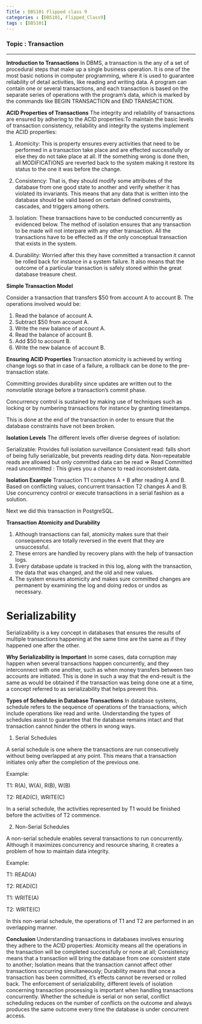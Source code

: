 ```yaml
---
Title : DBS101 Flipped class 9 
categories : [DBS101, Flipped_Class9]
tags : [DBS101]
---
```


### Topic : Transaction
----
**Introduction to Transactions**
In DBMS, a transaction is the any of a set of procedural steps that make up a single business operation. It is one of the most basic notions in computer programming, where it is used to guarantee reliability of detail activities, like reading and writing data. A program can contain one or several transactions, and each transaction is based on the separate series of operations with the program’s data, which is marked by the commands like BEGIN TRANSACTION and END TRANSACTION.

**ACID Properties of Transactions**
The integrity and reliability of transactions are ensured by adhering to the ACID properties:To maintain the basic levels of transaction consistency, reliability and integrity the systems implement the ACID properties:

1. Atomicity: This is property ensures every activities that need to be performed in a transaction take place and are effected successfully or else they do not take place at all.  If the something wrong is done then, all MODIFICATIONS are reverted back to the system making it restore its status to the one it was before the change. 

2. Consistency: That is, they should modify some attributes of the database from one good state to another and verify whether it has violated its invariants.  This means that any data that is written into the database should be valid based on certain defined constraints, cascades, and triggers among others. 

3. Isolation: These transactions have to be conducted concurrently as evidenced below.  The method of isolation ensures that any transaction to be made will not interpare with any other transaction.  All the transactions have to be effected as if the only conceptual transaction that exists in the system. 

4. Durability: Worried after this they have committed a transaction it cannot be rolled back for instance in a system failure.  It also means that the outcome of a particular transaction is safely stored within the great database treasure chest. 

**Simple Transaction Model**

Consider a transaction that transfers $50 from account A to account B. The operations involved would be:

1. Read the balance of account A.
2. Subtract $50 from account A.
3. Write the new balance of account A.
4. Read the balance of account B.
5. Add $50 to account B.
6. Write the new balance of account B.

**Ensuring ACID Properties**
Transaction atomicity is achieved by writing change logs so that in case of a failure, a rollback can be done to the pre-transaction state. 
 
Committing provides durability since updates are written out to the nonvolatile storage before a transaction’s commit phase. 

Concurrency control is sustained by making use of techniques such as locking or by numbering transactions for instance by granting timestamps. 

This is done at the end of the transaction in order to ensure that the database constraints have not been broken.

**Isolation Levels**
The different levels offer diverse degrees of isolation:

Serializable: Provides full isolation surveillance
Consistent read: falls short of being fully serializable, but prevents reading dirty data.
Non-repeatable reads are allowed but only committed data can be read => Read Committed
read uncommitted : This gives you a chance to read inconsistent data.

**Isolation Example**
Transaction T1 computes A + B after reading A and B.
Based on conflicting values, concurrent transaction T2 changes A and B.
Use concurrency control or execute transactions in a serial fashion as a solution.

Next we did this transaction in PostgreSQL.


**Transaction Atomicity and Durability**
1. Although transactions can fail, atomicity makes sure that their consequences are totally reversed in the event that they are unsuccessful.
2. These errors are handled by recovery plans with the help of transaction logs.
3. Every database update is tracked in this log, along with the transaction, the data that was changed, and the old and new values.
4. The system ensures atomicity and makes sure committed changes are permanent by examining the log and doing redos or undos as necessary.

# Serializability
Serializability is a key concept in databases that ensures the results of multiple transactions happening at the same time are the same as if they happened one after the other.

**Why Serializability is Important**
In some cases, data corruption may happen when several transactions happen concurrently, and they interconnect with one another, such as when money transfers between two accounts are initiated. This is done in such a way that the end-result is the same as would be obtained if the transaction was being done one at a time, a concept referred to as serializability that helps prevent this.

**Types of Schedules in Database Transactions**
In database systems, schedule refers to the sequence of operations of the transactions, which include operations like read and write. Understanding the types of schedules assist to guarantee that the database remains intact and that transaction cannot hinder the others in wrong ways.

1. Serial Schedules

A serial schedule is one where the transactions are run consecutively without being overlapped at any point. This means that a transaction initiates only after the completion of the previous one.

Example:

T1: R(A), W(A), R(B), W(B)

T2: READ(C), WRITE(C)

In a serial schedule, the activities represented by T1 would be finished before the activities of T2 commence.

2. Non-Serial Schedules

A non-serial schedule enables several transactions to run concurrently. Although it maximizes concurrency and resource sharing, it creates a problem of how to maintain data integrity.

Example:

T1: READ(A)

T2: READ(C)

T1: WRITE(A)

T2: WRITE(C)

In this non-serial schedule, the operations of T1 and T2 are performed in an overlapping manner.

**Conclusion**
Understanding transactions in databases involves ensuring they adhere to the ACID properties: Atomicity means all the operations in the transaction will be completed successfully or none at all; Consistency means that a transaction will bring the database from one consistent state to another; Isolation means that the transaction cannot affect other transactions occurring simultaneously; Durability means that once a transaction has been committed, it’s effects cannot be reversed or rolled back. The enforcement of serializability, different levels of isolation concerning transaction processing is important when handling transactions concurrently. Whether the schedule is serial or non serial, conflict scheduling reduces on the number of conflicts on the outcome and always produces the same outcome every time the database is under concurrent access.